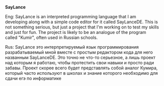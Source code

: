 **SayLance**


Eng:
SayLance is an interpreted programming language that I am developing along with a simple code editor for it called SayLanceDE. This is not something serious, but just a project that I'm working on to test my skills and just for fun. The project is likely to be an analogue of the program called "Kumir", often used in Russian schools.

Rus:
SayLance это интерпретируемый язык программирования разрабатываемый мной вместе с простым редактором кода для него названным SayLanceDE. Это точно не что-то серьезное, а лишь проект над которым я работаю, чтобы протестить свои навыки и просто ради забавы. Проект скорее всего будет представлять собой аналог Кумира, который часто используют в школах и знание которого необходимо для сдачи егэ по информатике
